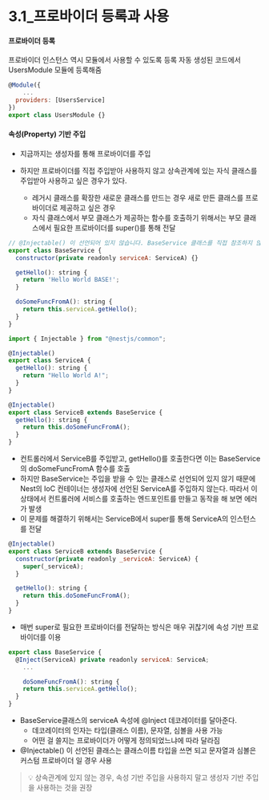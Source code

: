 # 3.1\_프로바이더 등록과 사용

#### 프로바이더 등록

프로바이더 인스턴스 역시 모듈에서 사용할 수 있도록 등록
자동 생성된 코드에서 UsersModule 모듈에 등록해줌

```js
@Module({
    ...
  providers: [UsersService]
})
export class UsersModule {}
```

#### 속성(Property) 기반 주입

- 지금까지는 생성자를 통해 프로바이더를 주입
- 하지만 프로바이더를 직접 주입받아 사용하지 않고 상속관계에 있는 자식 클래스를 주입받아 사용하고 싶은 경우가 있다.

  - 레거시 클래스를 확장한 새로운 클래스를 만드는 경우 새로 만든 클래스를 프로바이더로 제공하고 싶은 경우
  - 자식 클래스에서 부모 클래스가 제공하는 함수를 호출하기 위해서는 부모 클래스에서 필요한 프로바이더를 super()를 통해 전달

```js
// @Injectable() 이 선언되어 있지 않습니다. BaseService 클래스를 직접 참조하지 않기 때문입니다.
export class BaseService {
  constructor(private readonly serviceA: ServiceA) {}

  getHello(): string {
    return 'Hello World BASE!';
  }

  doSomeFuncFromA(): string {
    return this.serviceA.getHello();
  }
}
```

```js
import { Injectable } from "@nestjs/common";

@Injectable()
export class ServiceA {
  getHello(): string {
    return "Hello World A!";
  }
}
```

```js
@Injectable()
export class ServiceB extends BaseService {
  getHello(): string {
    return this.doSomeFuncFromA();
  }
}
```

- 컨트롤러에서 ServiceB를 주입받고, getHello()를 호출한다면 이는 BaseService의 doSomeFuncFromA 함수를 호출
- 하지만 BaseService는 주입을 받을 수 있는 클래스로 선언되어 있지 않기 때문에 Nest의 IoC 컨테이너는 생성자에 선언된 ServiceA를 주입하지 않는다. 따라서 이 상태에서 컨트롤러에 서비스를 호출하는 엔드포인트를 만들고 동작을 해 보면 에러가 발생
- 이 문제를 해결하기 위해서는 ServiceB에서 super를 통해 ServiceA의 인스턴스를 전달

```js
@Injectable()
export class ServiceB extends BaseService {
  constructor(private readonly _serviceA: ServiceA) {
    super(_serviceA);
  }

  getHello(): string {
    return this.doSomeFuncFromA();
  }
}
```

- 매번 super로 필요한 프로바이더를 전달하는 방식은 매우 귀찮기에 속성 기반 프로바이더를 이용

```js
export class BaseService {
  @Inject(ServiceA) private readonly serviceA: ServiceA;
    ...

    doSomeFuncFromA(): string {
    return this.serviceA.getHello();
  }
}
```

- BaseService클래스의 serviceA 속성에 @Inject 데코레이터를 달아준다.
  - 데코레이터의 인자는 타입(클래스 이름), 문자열, 심볼을 사용 가능
  - 어떤 걸 쓸지는 프로바이더가 어떻게 정의되었느냐에 따라 달라짐
- @Injectable() 이 선언된 클래스는 클래스이름 타입을 쓰면 되고 문자열과 심볼은 커스텀 프로바이더 일 경우 사용

> 💡 상속관계에 있지 않는 경우, 속성 기반 주입을 사용하지 말고 생성자 기반 주입을 사용하는 것을 권장
